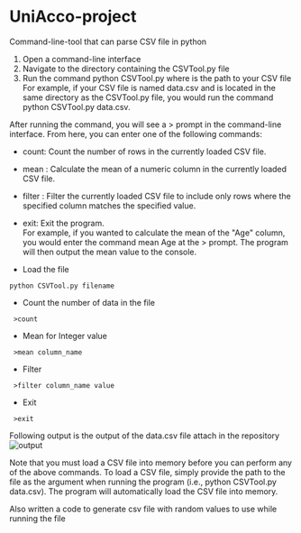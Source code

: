 # UniAcco-project
Command-line-tool that can parse CSV file in python

1. Open a command-line interface
2. Navigate to the directory containing the CSVTool.py file
3. Run the command python CSVTool.py <file> where <file> is the path to your CSV file
For example, if your CSV file is named data.csv and is located in the same directory as the CSVTool.py file, you would run the command python CSVTool.py data.csv.

After running the command, you will see a > prompt in the command-line interface. From here, you can enter one of the following commands:

- count: Count the number of rows in the currently loaded CSV file.<br>
- mean <column>: Calculate the mean of a numeric column in the currently loaded CSV file.<br>
- filter <column> <value>: Filter the currently loaded CSV file to include only rows where the specified column matches the specified value. <br>
- exit: Exit the program.<br>
For example, if you wanted to calculate the mean of the "Age" column, you would enter the command mean Age at the > prompt. The program will then output the mean value to the console.

- Load the file
<pre><code>python CSVTool.py filename
</code></pre>

- Count the number of data in the file
<pre><code> >count
</code></pre>

- Mean for Integer value
<pre><code> >mean column_name
</code></pre>

- Filter 
<pre><code> >filter column_name value
</code></pre>

- Exit
<pre><code> >exit
</code></pre>

Following output is the output of the data.csv file attach in the repository
![output](https://user-images.githubusercontent.com/76871563/227264008-d5333e0b-771d-4a77-89cc-c16406b04f32.png)


Note that you must load a CSV file into memory before you can perform any of the above commands. To load a CSV file, simply provide the path to the file as the argument when running the program (i.e., python CSVTool.py data.csv). The program will automatically load the CSV file into memory.

Also written a code to generate csv file with random values to use while running the file
